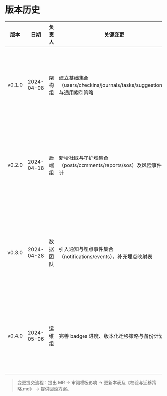 # 版本历史

| 版本 | 日期 | 负责人 | 关键变更 | 迁移要点 |
| --- | --- | --- | --- | --- |
| v0.1.0 | 2024-04-08 | 架构组 | 建立基础集合（users/checkins/journals/tasks/suggestions）与通用索引策略 | 初始化集合，设置基础权限与审计字段，补录历史数据前需脱敏 |
| v0.2.0 | 2024-04-18 | 后端组 | 新增社区与守护域集合（posts/comments/reports/sos）及风险事件审计 | 创建引用索引，导入存量树洞内容时统一匿名化，配置风险级联策略 |
| v0.3.0 | 2024-04-28 | 数据团队 | 引入通知与埋点事件集合（notifications/events），补充埋点映射表 | 校验事件枚举，与埋点 SDK 对齐字段；执行回填脚本确保历史事件兼容 |
| v0.4.0 | 2024-05-06 | 运维组 | 完善 badges 进度、版本化迁移策略与备份计划 | 建立 badges 复合索引、配置备份计划；执行周报聚合迁移脚本 |

> 变更提交流程：提出 MR → 审阅模板影响 → 更新本表及《校验与迁移策略.md》 → 提供回滚方案。
